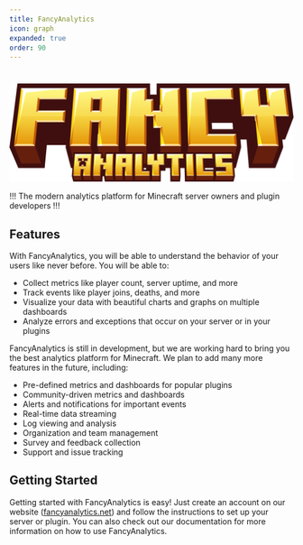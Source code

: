 ```yaml
---
title: FancyAnalytics
icon: graph
expanded: true
order: 90
---
```


#

![](../static/logos-and-banners/fancyanalytics-banner.png)

!!!
The modern analytics platform for Minecraft server owners and plugin developers
!!!

## Features

With FancyAnalytics, you will be able to understand the behavior of your users like never before. You will be able to:

- Collect metrics like player count, server uptime, and more
- Track events like player joins, deaths, and more
- Visualize your data with beautiful charts and graphs on multiple dashboards
- Analyze errors and exceptions that occur on your server or in your plugins

FancyAnalytics is still in development, but we are working hard to bring you the best analytics platform for Minecraft. We plan to add many more features in the future, including:
- Pre-defined metrics and dashboards for popular plugins
- Community-driven metrics and dashboards
- Alerts and notifications for important events
- Real-time data streaming
- Log viewing and analysis
- Organization and team management
- Survey and feedback collection
- Support and issue tracking

## Getting Started

Getting started with FancyAnalytics is easy! 
Just create an account on our website ([fancyanalytics.net](https://fancyanalytics.net)) and follow the instructions to set up your server or plugin. 
You can also check out our documentation for more information on how to use FancyAnalytics.